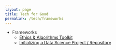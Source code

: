```yaml
---
layout: page
title: Tech for Good
permalink: /tech/frameworks
---
```


- Frameworks
	- [Ethics & Algorithms Toolkit](ethicstoolkit.ai)
	- [Initializing a Data Science Project / Repository](https://drivendata.github.io/cookiecutter-data-science/)

